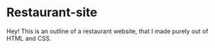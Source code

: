 # Restaurant-site

Hey! This is an outline of a restaurant website, that I made purely out of HTML and CSS.
